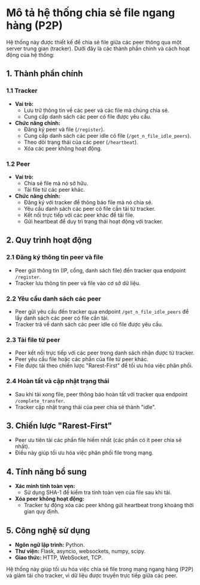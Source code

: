 # Mô tả hệ thống chia sẻ file ngang hàng (P2P)

Hệ thống này được thiết kế để chia sẻ file giữa các peer thông qua một server trung gian (tracker). Dưới đây là các thành phần chính và cách hoạt động của hệ thống:

## 1. Thành phần chính

### **1.1 Tracker**
- **Vai trò:** 
  - Lưu trữ thông tin về các peer và các file mà chúng chia sẻ.
  - Cung cấp danh sách các peer có file được yêu cầu.
- **Chức năng chính:**
  - Đăng ký peer và file (`/register`).
  - Cung cấp danh sách các peer idle có file (`/get_n_file_idle_peers`).
  - Theo dõi trạng thái của các peer (`/heartbeat`).
  - Xóa các peer không hoạt động.

### **1.2 Peer**
- **Vai trò:** 
  - Chia sẻ file mà nó sở hữu.
  - Tải file từ các peer khác.
- **Chức năng chính:**
  - Đăng ký với tracker để thông báo file mà nó chia sẻ.
  - Yêu cầu danh sách các peer có file cần tải từ tracker.
  - Kết nối trực tiếp với các peer khác để tải file.
  - Gửi heartbeat để duy trì trạng thái hoạt động với tracker.

## 2. Quy trình hoạt động

### **2.1 Đăng ký thông tin peer và file**
- Peer gửi thông tin (IP, cổng, danh sách file) đến tracker qua endpoint `/register`.
- Tracker lưu thông tin peer và file vào cơ sở dữ liệu.

### **2.2 Yêu cầu danh sách các peer**
- Peer gửi yêu cầu đến tracker qua endpoint `/get_n_file_idle_peers` để lấy danh sách các peer có file cần tải.
- Tracker trả về danh sách các peer idle có file được yêu cầu.

### **2.3 Tải file từ peer**
- Peer kết nối trực tiếp với các peer trong danh sách nhận được từ tracker.
- Peer yêu cầu file hoặc các phần của file từ peer khác.
- File được tải theo chiến lược "Rarest-First" để tối ưu hóa việc phân phối.

### **2.4 Hoàn tất và cập nhật trạng thái**
- Sau khi tải xong file, peer thông báo hoàn tất với tracker qua endpoint `/complete_transfer`.
- Tracker cập nhật trạng thái của peer chia sẻ thành "idle".

## 3. Chiến lược "Rarest-First"
- Peer ưu tiên tải các phần file hiếm nhất (các phần có ít peer chia sẻ nhất).
- Điều này giúp tối ưu hóa việc phân phối file trong mạng.

## 4. Tính năng bổ sung
- **Xác minh tính toàn vẹn:** 
  - Sử dụng SHA-1 để kiểm tra tính toàn vẹn của file sau khi tải.
- **Xóa peer không hoạt động:** 
  - Tracker tự động xóa các peer không gửi heartbeat trong khoảng thời gian quy định.

## 5. Công nghệ sử dụng
- **Ngôn ngữ lập trình:** Python.
- **Thư viện:** Flask, asyncio, websockets, numpy, scipy.
- **Giao thức:** HTTP, WebSocket, TCP.

Hệ thống này giúp tối ưu hóa việc chia sẻ file trong mạng ngang hàng (P2P) và giảm tải cho tracker, vì dữ liệu được truyền trực tiếp giữa các peer.
